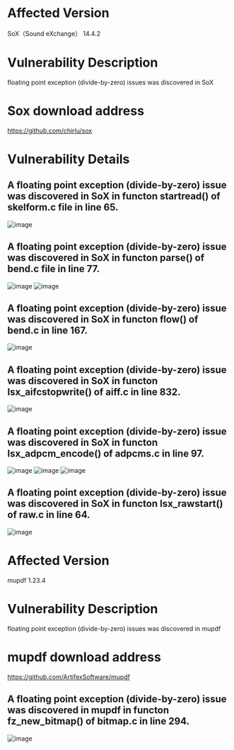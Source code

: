 # Affected Version
SoX（Sound eXchange） 14.4.2

# Vulnerability Description
floating point exception (divide-by-zero) issues was discovered in SoX 

# Sox download address
https://github.com/chirlu/sox

 
# Vulnerability Details

## A floating point exception (divide-by-zero) issue was discovered in SoX in functon startread() of skelform.c file in line 65.
![image](https://github.com/dongyuma/sox-defects/assets/87286944/24ac3b75-ec1b-4c5c-b808-79e4fdf29d64)


## A floating point exception (divide-by-zero) issue was discovered in SoX in functon parse() of bend.c file in line 77.
![image](https://github.com/dongyuma/sox-defects/assets/87286944/68883933-e74f-4ed0-95f0-0b494622706d)
![image](https://github.com/dongyuma/sox-defects/assets/87286944/18a5be8e-d653-4d2c-881b-f42c8b73767b)


## A floating point exception (divide-by-zero) issue was discovered in SoX in functon flow() of bend.c in line 167.
![image](https://github.com/dongyuma/sox-defects/assets/87286944/2be2bcdd-501a-4fe3-8632-d39ac40a3fcf)


## A floating point exception (divide-by-zero) issue was discovered in SoX in functon lsx_aifcstopwrite() of aiff.c in line 832.
![image](https://github.com/dongyuma/sox-defects/assets/87286944/8cea8809-9967-4daf-8c6f-9203da830ea1)


## A floating point exception (divide-by-zero) issue was discovered in SoX in functon lsx_adpcm_encode() of adpcms.c in line 97.
![image](https://github.com/dongyuma/sox-defects/assets/87286944/31def2b6-0c5a-4cdf-8c08-e719adf1c626)
![image](https://github.com/dongyuma/sox-defects/assets/87286944/d323bde4-b2cb-4ea3-b1fa-c39dce6eb539)
![image](https://github.com/dongyuma/sox-defects/assets/87286944/4b53016f-6ffe-44a3-9159-b6ec50ab5852)



## A floating point exception (divide-by-zero) issue was discovered in SoX in functon lsx_rawstart() of raw.c in line 64.
![image](https://github.com/dongyuma/sox-defects/assets/87286944/7dcfdb2f-b099-424e-ada2-bfaa5aa347d7)




# Affected Version
mupdf 1.23.4
 
# Vulnerability Description
floating point exception (divide-by-zero) issues was discovered in mupdf 

# mupdf download address
https://github.com/ArtifexSoftware/mupdf

## A floating point exception (divide-by-zero) issue was discovered in mupdf in functon fz_new_bitmap() of bitmap.c in line 294.
![image](https://github.com/dongyuma/sox-defects/assets/87286944/fdc22ce4-c64f-4143-b5bd-710afe929567)




    













